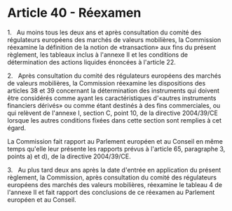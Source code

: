 # Article 40 - Réexamen


1.   Au moins tous les deux ans et après consultation du comité des régulateurs européens des marchés de valeurs mobilières, la Commission réexamine la définition de la notion de «transaction» aux fins du présent règlement, les tableaux inclus à l'annexe II et les conditions de détermination des actions liquides énoncées à l'article 22.

2.   Après consultation du comité des régulateurs européens des marchés de valeurs mobilières, la Commission réexamine les dispositions des articles 38 et 39 concernant la détermination des instruments qui doivent être considérés comme ayant les caractéristiques d'«autres instruments financiers dérivés» ou comme étant destinés à des fins commerciales, ou qui relèvent de l'annexe I, section C, point 10, de la directive 2004/39/CE lorsque les autres conditions fixées dans cette section sont remplies à cet égard.

La Commission fait rapport au Parlement européen et au Conseil en même temps qu'elle leur présente les rapports prévus à l'article 65, paragraphe 3, points a) et d), de la directive 2004/39/CE.

3.   Au plus tard deux ans après la date d'entrée en application du présent règlement, la Commission, après consultation du comité des régulateurs européens des marchés des valeurs mobilières, réexamine le tableau 4 de l'annexe II et fait rapport des conclusions de ce réexamen au Parlement européen et au Conseil.
